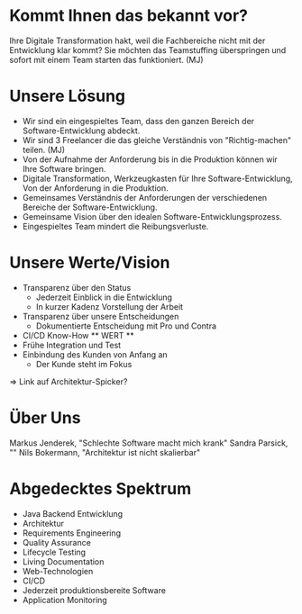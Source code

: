 # Kommt Ihnen das bekannt vor?

Ihre Digitale Transformation hakt, weil die Fachbereiche nicht mit der Entwicklung klar kommt?
Sie möchten das Teamstuffing überspringen und sofort mit einem Team starten das funktioniert. (MJ)


# Unsere Lösung

* Wir sind ein eingespieltes Team, dass den ganzen Bereich der Software-Entwicklung abdeckt.
* Wir sind 3 Freelancer die das gleiche Verständnis von "Richtig-machen" teilen. (MJ)
* Von der Aufnahme der Anforderung bis in die Produktion können wir Ihre Software bringen.
* Digitale Transformation, Werkzeugkasten für Ihre Software-Entwicklung, Von der Anforderung in die Produktion.
* Gemeinsames Verständnis der Anforderungen der verschiedenen Bereiche der Software-Entwicklung.
* Gemeinsame Vision über den idealen Software-Entwicklungsprozess.
* Eingespieltes Team mindert die Reibungsverluste.

# Unsere Werte/Vision

* Transparenz über den Status
  - Jederzeit Einblick in die Entwicklung
  - In kurzer Kadenz Vorstellung der Arbeit
* Transparenz über unsere Entscheidungen
  - Dokumentierte Entscheidung mit Pro und Contra
* CI/CD Know-How ** WERT **
* Frühe Integration und Test
* Einbindung des Kunden von Anfang an
  - Der Kunde steht im Fokus


=> Link auf Architektur-Spicker?

# Über Uns

Markus Jenderek, "Schlechte Software macht mich krank"
Sandra Parsick, ""
Nils Bokermann, "Architektur ist nicht skalierbar"

# Abgedecktes Spektrum

* Java Backend Entwicklung
* Architektur
* Requirements Engineering
* Quality Assurance
* Lifecycle Testing
* Living Documentation
* Web-Technologien
* CI/CD
* Jederzeit produktionsbereite Software
* Application Monitoring
